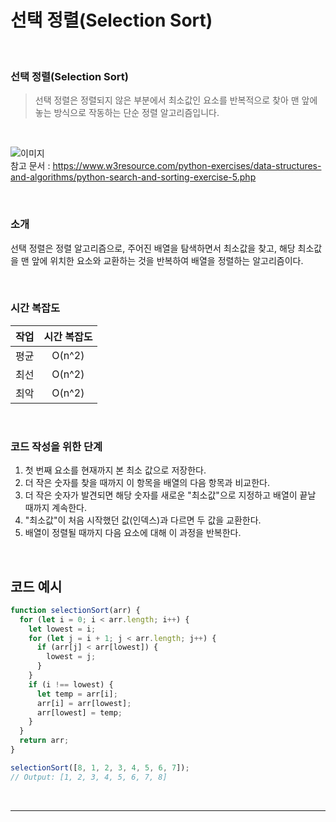 # 선택 정렬(Selection Sort)

<br>

### 선택 정렬(Selection Sort)

> 선택 정렬은 정렬되지 않은 부분에서 최소값인 요소를 반복적으로 찾아 맨 앞에 놓는 방식으로 작동하는 단순 정렬 ​​알고리즘입니다.

<br/>

![이미지](https://user-images.githubusercontent.com/93918946/214066485-d89e7fc4-eace-46c3-b21b-842bc14689ef.png)  
참고 문서 : https://www.w3resource.com/python-exercises/data-structures-and-algorithms/python-search-and-sorting-exercise-5.php

<br/>

### 소개

선택 정렬은 정렬 알고리즘으로, 주어진 배열을 탐색하면서 최소값을 찾고, 해당 최소값을 맨 앞에 위치한 요소와 교환하는 것을 반복하여 배열을 정렬하는 알고리즘이다.

<br/>

### 시간 복잡도

| 작업 | 시간 복잡도 |
| :--: | :---------: |
| 평균 |   O(n^2)    |
| 최선 |   O(n^2)    |
| 최악 |   O(n^2)    |

<br/>

### 코드 작성을 위한 단계

1. 첫 번째 요소를 현재까지 본 최소 값으로 저장한다.
2. 더 작은 숫자를 찾을 때까지 이 항목을 배열의 다음 항목과 비교한다.
3. 더 작은 숫자가 발견되면 해당 숫자를 새로운 "최소값"으로 지정하고 배열이 끝날 때까지 계속한다.
4. "최소값"이 처음 시작했던 값(인덱스)과 다르면 두 값을 교환한다.
5. 배열이 정렬될 때까지 다음 요소에 대해 이 과정을 반복한다.

<br/>

## 코드 예시

```javascript
function selectionSort(arr) {
  for (let i = 0; i < arr.length; i++) {
    let lowest = i;
    for (let j = i + 1; j < arr.length; j++) {
      if (arr[j] < arr[lowest]) {
        lowest = j;
      }
    }
    if (i !== lowest) {
      let temp = arr[i];
      arr[i] = arr[lowest];
      arr[lowest] = temp;
    }
  }
  return arr;
}

selectionSort([8, 1, 2, 3, 4, 5, 6, 7]);
// Output: [1, 2, 3, 4, 5, 6, 7, 8]
```

<br/>

---
